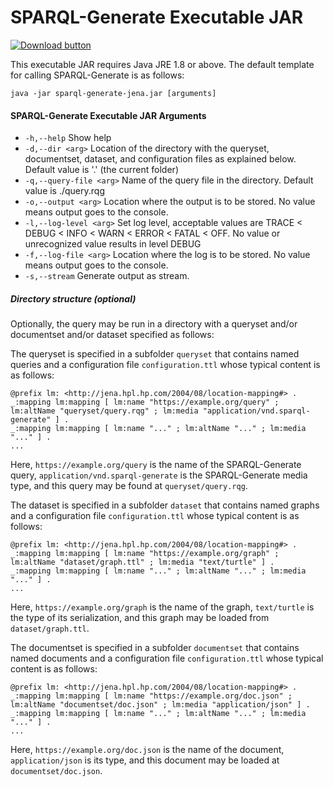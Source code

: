 # SPARQL-Generate Executable JAR

[![Download button](download.png)](sparql-generate-jena.jar)

This executable JAR requires Java JRE 1.8 or above. The default template for calling SPARQL-Generate is as follows:

```
java -jar sparql-generate-jena.jar [arguments]
```

#### SPARQL-Generate Executable JAR Arguments

* `-h,--help` Show help
* `-d,--dir <arg>` Location of the directory with the queryset, documentset, dataset, and configuration files as explained below. Default value is '.' (the current folder)
* `-q,--query-file <arg>` Name of the query file in the directory. Default value is ./query.rqg
* `-o,--output <arg>` Location where the output is to be stored. No value means output goes to the console.
* `-l,--log-level <arg>` Set log level, acceptable values are TRACE < DEBUG < INFO < WARN < ERROR < FATAL < OFF. No value or unrecognized value results in level DEBUG
* `-f,--log-file <arg>` Location where the log is to be stored. No value means output goes to the console.
* `-s,--stream` Generate output as stream.



##### Directory structure (optional)

Optionally, the query may be run in a directory with a queryset and/or documentset and/or dataset specified as follows:

The queryset is specified in a subfolder `queryset` that contains named queries and a configuration file `configuration.ttl` whose typical content is as follows:

```
@prefix lm: <http://jena.hpl.hp.com/2004/08/location-mapping#> .
_:mapping lm:mapping [ lm:name "https://example.org/query" ; lm:altName "queryset/query.rqg" ; lm:media "application/vnd.sparql-generate" ] .
_:mapping lm:mapping [ lm:name "..." ; lm:altName "..." ; lm:media "..." ] .
...
```

Here, `https://example.org/query` is the name of the SPARQL-Generate query, `application/vnd.sparql-generate` is the SPARQL-Generate media type, and this query may be found at `queryset/query.rqg`.


The dataset is specified in a subfolder `dataset` that contains named graphs and a configuration file `configuration.ttl` whose typical content is as follows:

```
@prefix lm: <http://jena.hpl.hp.com/2004/08/location-mapping#> .
_:mapping lm:mapping [ lm:name "https://example.org/graph" ; lm:altName "dataset/graph.ttl" ; lm:media "text/turtle" ] .
_:mapping lm:mapping [ lm:name "..." ; lm:altName "..." ; lm:media "..." ] .
...
```

Here, `https://example.org/graph` is the name of the graph, `text/turtle` is the type of its serialization, and this graph may be loaded from `dataset/graph.ttl`.



The documentset is specified in a subfolder `documentset` that contains named documents and a configuration file `configuration.ttl` whose typical content is as follows:

```
@prefix lm: <http://jena.hpl.hp.com/2004/08/location-mapping#> .
_:mapping lm:mapping [ lm:name "https://example.org/doc.json" ; lm:altName "documentset/doc.json" ; lm:media "application/json" ] .
_:mapping lm:mapping [ lm:name "..." ; lm:altName "..." ; lm:media "..." ] .
...
```

Here, `https://example.org/doc.json` is the name of the document, `application/json` is its type, and this document may be loaded at `documentset/doc.json`.

